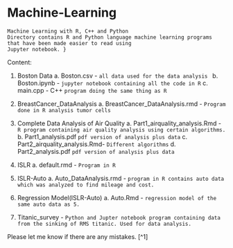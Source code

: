 # Machine-Learning
```{
Machine Learning with R, C++ and Python
Directory contains R and Python language machine learning programs that have been made easier to read using 
Jupyter notebook. } 
```

Content: 
1. Boston Data
    a. Boston.csv -                             `all data used for the data analysis `
    b. Boston.ipynb -                           `jupyter notebook containing all the code in R`
    c. main.cpp - C++                           `program doing the same thing as R`
    
2. BreastCancer_DataAnalysis 
    a. BreastCancer_DataAnalysis.rmd -          `Program done in R analysis tumor cells`
    
3. Complete Data Analysis of Air Quality
    a. Part1_airquality_analysis.Rmd -          `R program containing air quality analysis using certain algorithms.`
    b. Part1_analysis.pdf                       `pdf version of analysis plus data`
    c. Part2_airquality_analysis.Rmd-                      `Different algorithms`
    d. Part2_analysis.pdf                       `pdf version of analysis plus data`

4. ISLR 
    a. default.rmd -                            `Program in R`
    
5. ISLR-Auto
    a. Auto_DataAnalysis.rmd -                  `program in R contains auto data which was analyzed to find mileage and cost.`
    
6. Regression Model(ISLR-Auto)
    a. Auto.Rmd -                               `regression model of the same auto data as 5. `

7. Titanic_survey -                            ` Python and Jupter notebook program containing data from the sinking of RMS titanic. Used for data analysis. `


Please let me know if there are any mistakes. [^1]

